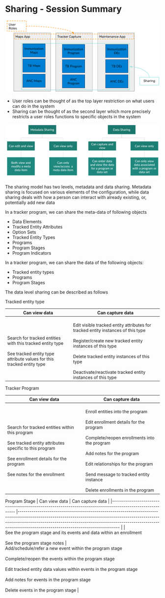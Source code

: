 
# Sharing - Session Summary

![](Images/sharingsessionsummary/image1.png)

* User roles can be thought of as the top layer restriction on what users can do in the system
* Sharing can be thought of as the second layer which more precisely restricts a user roles functions to specific objects in the system

![](Images/sharingsessionsummary/image2.png)

The sharing model has two levels, metadata and data sharing. Metadata sharing is focused on various elements of the configuration, while data sharing deals with how a person can interact with already existing, or, potentially add new data

In a tracker program, we can share the meta-data of following objects

* Data Elements
* Tracked Entity Attributes
* Option Sets
* Tracked Entity Types
* Programs
* Program Stages
* Program Indicators

In a tracker program, we can share the data of the following objects:



* Tracked entity types
* Programs
* Program Stages

The data level sharing can be described as follows

Tracked entity type

| Can view data                                                                                                                              	| Can capture data                                                                                                                                                                                                                                                             	|
|--------------------------------------------------------------------------------------------------------------------------------------------	|------------------------------------------------------------------------------------------------------------------------------------------------------------------------------------------------------------------------------------------------------------------------------	|
| <br>Search for tracked entities with this tracked entity type<br><br>See tracked entity type attribute values for this tracked entity type 	| <br>Edit visible tracked entity attributes for tracked entity instances of this type<br><br>Register/create new tracked entity instances of this type<br><br>Delete tracked entity instances of this type<br><br>Deactivate/reactivate tracked entity instances of this type 	|

Tracker Program


| Can view data                                                                                                                                                                                       	| Can capture data                                                                                                                                                                                                                                                                                           	|
|-----------------------------------------------------------------------------------------------------------------------------------------------------------------------------------------------------	|------------------------------------------------------------------------------------------------------------------------------------------------------------------------------------------------------------------------------------------------------------------------------------------------------------	|
| <br>Search for tracked entities within this program<br><br>See tracked entity attributes specific to this program<br><br>See enrollment details for the program<br><br>See notes for the enrollment 	| <br>Enroll entities into the program<br><br>Edit enrollment details for the program<br><br>Complete/reopen enrollments into the program<br><br>Add notes for the program<br><br>Edit relationships for the program<br><br>Send message to tracked entity instance<br><br>Delete enrollments in the program 	|


Program Stage
| Can view data                                                                                             	| Can capture data                                                                                                                                                                                                                                                                            	|
|-----------------------------------------------------------------------------------------------------------	|---------------------------------------------------------------------------------------------------------------------------------------------------------------------------------------------------------------------------------------------------------------------------------------------	|
| <br>See the program stage and its events and data within an enrollment<br><br>See the program stage notes 	| <br>Add/schedule/refer a new event within the program stage<br><br>Complete/reopen the events within the program stage<br><br>Edit tracked entity data values within events in the program stage<br><br>Add notes for events in the program stage<br><br>Delete events in the program stage 	|


